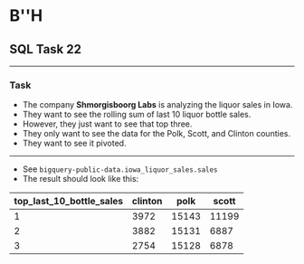 # B''H


## SQL Task 22

---

### Task
- The company **Shmorgisboorg Labs** is analyzing the liquor sales in Iowa.
- They want to see the rolling sum of last 10 liquor bottle sales.
- However, they just want to see that top three.
- They only want to see the data for the Polk, Scott, and Clinton counties.
- They want to see it pivoted.

---

- See `bigquery-public-data.iowa_liquor_sales.sales` 
- The result should look like this:

|top_last_10_bottle_sales|clinton|polk|scott|
|---|---|---|---|
|1|3972|15143|11199|
|2|3882|15131|6887|
|3|2754|15128|6878|
